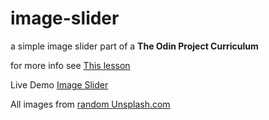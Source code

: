 # image-slider

a simple image slider part of a **The Odin Project Curriculum**

for more info see [This lesson](https://www.theodinproject.com/lessons/node-path-javascript-dynamic-user-interface-interactions#image-slider)

Live Demo [Image Slider](https://wissman77.github.io/image-slider/)

All images from [random Unsplash.com]('https://source.unsplash.com/random/800x400')
